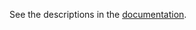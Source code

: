 See the descriptions in the [documentation](https://cheetunit.github.io/CheetUnit/getting_started.html#use-casesexamples).
